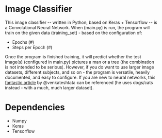 # Image Classifier
This image classifier -- written in Python, based on Keras + Tensorflow -- is a Convolutional Neural Network.
When (main.py) is run, the program will train on the given data (training_set) - based on the configuration of:
- Epochs (#)
- Steps per Epoch (#)

Once the program is finished training, it will predict whether the test image(s) (configured in main.py) pictures a man or a tree (the combination is not intended to be serious).
However, if you do want to use larger image datasets, different subjects, and so on - the program is versatile, heavily documented, and easy to configure.
If you are new to neural networks, this <a href="https://becominghuman.ai/building-an-image-classifier-using-deep-learning-in-python-totally-from-a-beginners-perspective-be8dbaf22dd8">fantastic article</a> by @venkateshtata can be referenced (he uses dogs/cats instead - with a much, much larger dataset).
# Dependencies
- Numpy
- Keras
- Tensorflow
